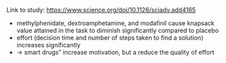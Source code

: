 Link to study: https://www.science.org/doi/10.1126/sciadv.add4165

- methylphenidate, dextroamphetamine, and modafinil cause knapsack value attained in the task to diminish significantly compared to placebo
- effort (decision time and number of steps taken to find a solution) increases significantly
- -> smart drugs” increase motivation, but a reduce the quality of effort
